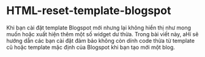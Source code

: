 # HTML-reset-template-blogspot
Khi bạn cài đặt template Blogspot mới nhưng lại không hiển thị như mong muốn hoặc xuất hiện thêm một số widget dư thừa. Trong bài viết này, aHí sẽ hướng dẫn các bạn cài đặt đảm bảo không còn dính code thừa từ template cũ hoặc template mặc định của Blogspot khi bạn tạo mới một blog. 
